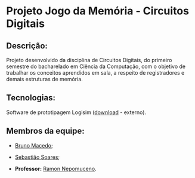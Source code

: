 # Projeto Jogo da Memória - Circuitos Digitais

## Descrição:
Projeto desenvolvido da disciplina de Circuitos Digitais, do primeiro semestre do bacharelado em Ciência da Computação, com o objetivo de trabalhar os conceitos aprendidos em sala, a respeito de registradores e demais estruturas de memória.

## Tecnologias:
Software de prototipagem Logisim ([download](https://sourceforge.net/projects/circuit/) - externo).

## Membros da equipe:
- [Bruno Macedo](https://github.com/brunom-dev);
- [Sebastião Soares](https://github.com/sebastiaosoares);

- **Professor:** [Ramon Nepomuceno](mailto:ramon.nepomuceno@ufca.edu.br).